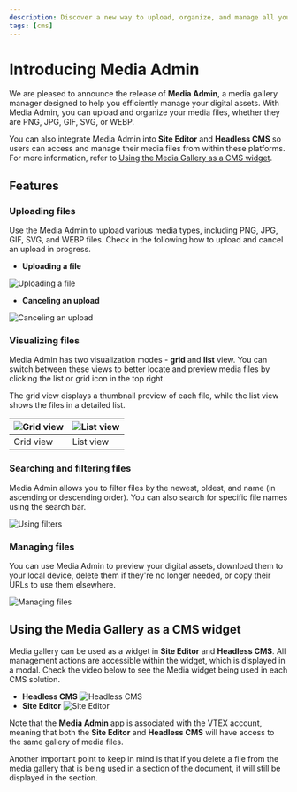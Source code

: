 ```yaml
---
description: Discover a new way to upload, organize, and manage all your digital assets with the new Media Admin app.
tags: [cms]
---
```


# Introducing Media Admin

We are pleased to announce the release of **Media Admin**, a media gallery manager designed to help you efficiently manage your digital assets. With Media Admin, you can upload and organize your media files, whether they are PNG, JPG, GIF, SVG, or WEBP.

You can also integrate Media Admin into **Site Editor** and **Headless CMS** so users can access and manage their media files from within these platforms. For more information, refer to [Using the Media Gallery as a CMS widget](#using-the-media-gallery-as-a-cms-widget).

## Features

### Uploading files

Use the Media Admin to upload various media types, including PNG, JPG, GIF, SVG, and WEBP files. Check in the following how to upload and cancel an upload in progress.

- **Uploading a file**

![Uploading a file](https://vtexhelp.vtexassets.com/assets/docs/src/uploading-images___0bfb0abb68d7714b28dc96e48c25ccdd.gif)

- **Canceling an upload**

![Canceling an upload](https://vtexhelp.vtexassets.com/assets/docs/src/canceling-an-upload___4399ace22d52949d5734a12aaebd22d5.gif)

### Visualizing files

Media Admin has two visualization modes - **grid** and **list** view. You can switch between these views to better locate and preview media files by clicking the list or grid icon in the top right.

The grid view displays a thumbnail preview of each file, while the list view shows the files in a detailed list.

![Grid view](https://vtexhelp.vtexassets.com/assets/docs/src/grid-view___3613d0025bd4551ab755507627167dce.png)|![List view](https://vtexhelp.vtexassets.com/assets/docs/src/list-view___e14d0d97f9e17a1378f1a3110ddfc71f.png)|
|--|--|
|Grid view|List view|

### Searching and filtering files

Media Admin allows you to filter files by the newest, oldest, and name (in ascending or descending order). You can also search for specific file names using the search bar.

![Using filters](https://vtexhelp.vtexassets.com/assets/docs/src/using-filters___322dbe6b9cc9dd2e6698d80b3a264b5a.gif)

### Managing files

You can use Media Admin to preview your digital assets, download them to your local device, delete them if they're no longer needed, or copy their URLs to use them elsewhere. 

![Managing files](https://vtexhelp.vtexassets.com/assets/docs/src/menu___e6e671a53a5ee59e6d2a74b5abd1550b.gif)

## Using the Media Gallery as a CMS widget

Media gallery can be used as a widget in **Site Editor** and **Headless CMS**. All management actions are accessible within the widget, which is displayed in a modal. Check the video below to see the Media widget being used in each CMS solution.

- **Headless CMS**
  ![Headless CMS](https://vtexhelp.vtexassets.com/assets/docs/src/headless-cms___2c7c0bb5f037f60379f8e92f25e41885.gif)
- **Site Editor**
  ![Site Editor](https://vtexhelp.vtexassets.com/assets/docs/src/site-editor___559b7a031e2d4ffc0b20f35132038494.gif)

Note that the **Media Admin** app  is associated with the VTEX account, meaning that both the **Site Editor** and **Headless CMS** will have access to the same gallery of media files.

Another important point to keep in mind is that if you delete a file from the media gallery that is being used in a section of the document, it will still be displayed in the section.
